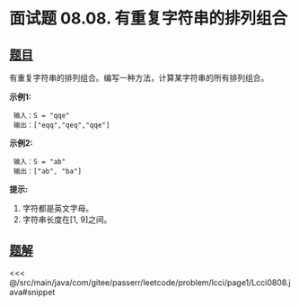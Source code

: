 # 面试题 08.08. 有重复字符串的排列组合

## [题目](https://leetcode.cn/problems/permutation-ii-lcci/)
有重复字符串的排列组合。编写一种方法，计算某字符串的所有排列组合。

**示例1:**

```
 输入：S = "qqe"
 输出：["eqq","qeq","qqe"]
```

**示例2:**

```
 输入：S = "ab"
 输出：["ab", "ba"]
```

**提示:**

1. 字符都是英文字母。
2. 字符串长度在\[1, 9\]之间。


## [题解](https://github.com/PasseRR/JavaLeetCode/blob/master/src/main/java/com/gitee/passerr/leetcode/problem/lcci/page1/Lcci0808.java)

<<< @/src/main/java/com/gitee/passerr/leetcode/problem/lcci/page1/Lcci0808.java#snippet
